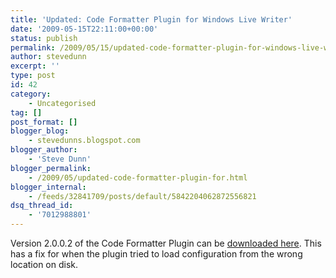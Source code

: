 ```yaml
---
title: 'Updated: Code Formatter Plugin for Windows Live Writer'
date: '2009-05-15T22:11:00+00:00'
status: publish
permalink: /2009/05/15/updated-code-formatter-plugin-for-windows-live-writer-2
author: stevedunn
excerpt: ''
type: post
id: 42
category:
    - Uncategorised
tag: []
post_format: []
blogger_blog:
    - stevedunns.blogspot.com
blogger_author:
    - 'Steve Dunn'
blogger_permalink:
    - /2009/05/updated-code-formatter-plugin-for.html
blogger_internal:
    - /feeds/32841709/posts/default/5842204062872556821
dsq_thread_id:
    - '7012988801'
---
```

Version 2.0.0.2 of the Code Formatter Plugin can be [downloaded here](http://stevedunns.googlepages.com/codeformatterforwindowslivewriter). This has a fix for when the plugin tried to load configuration from the wrong location on disk.